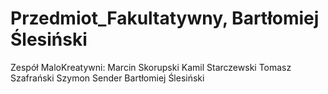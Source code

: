 # Przedmiot_Fakultatywny, Bartłomiej Ślesiński

Zespół MaloKreatywni:
Marcin Skorupski
Kamil Starczewski
Tomasz Szafrański
Szymon Sender
Bartłomiej Ślesiński
